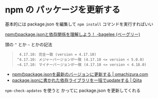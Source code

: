 # npm の パッケージを更新する

基本的には package.json を編集して `npm install` コマンドを実行すればいい

[npmのpackage.jsonと依存関係を理解しよう！ -bagelee (ベーグリー)](https://bagelee.com/programming/npm-package-json-dependencies/)

頭の `^` とか `~` とかの記法

> ```
>  4.17.10: 完全一致 (version = 4.17.10)
> ^4.17.10: メジャーバージョンが一致 (4.17.10 <= version < 5.0.0)
> ~4.17.10: マイナーバージョンが一致 (4.17.10 <= version < 4.18.0)
> ```


* [npmのpackage.jsonを最新のバージョンに更新する | omachizura.com](https://omachizura.com/2016/02/npm-package-new.html)
* [package.jsonに書かれた依存ライブラリを一括でupdateする | Qiita](https://qiita.com/masterkey1009/items/b0020b61e83f21c6d4d0)

`npm-check-apdates` を使うと
かってに package.json を更新してくれる
